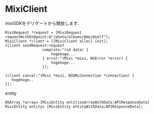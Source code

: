 MixiClient
==========

mixiSDKをデリゲートから開放します．


    MixiRequest *request = [MixiRequest requestWithEndpoint:@"/photo/albums/@me/@self"];
    MixiClient *client = [[MixiClient alloc] init];
    [client sendRequest:request
                     complate:^(id data) {
                         hogehoge...
                     } error:^(Mixi *mixi, NSError *error) {
                         hogehoge...
                     }];
                     
    [client cancel:^(Mixi *mixi, NSURLConnection *connection) {
       hogehoge..
    }];



entity

    NSArray *array= [MixiEntity entitiesArrayWithData:APIResponseData]
    MixiEntity entity= [MixiEntity entityWithData:APIResponseData];
